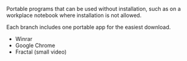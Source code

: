 Portable programs that can be used without installation, such as on a workplace notebook where installation is not allowed.

Each branch includes one portable app for the easiest download.

- Winrar
- Google Chrome
- Fractal (small video)